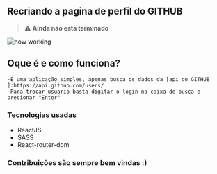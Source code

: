 ## Recriando a pagina de perfil do GITHUB

> :warning: **Ainda não esta terminado**

![how working](./demonstration.gif)

## Oque é e como funciona?

    -É uma aplicação simples, apenas busca os dados da [api do GITHUB ]:https://api.github.com/users/
    -Para trocar usuario basta digitar o login na caixa de busca e precionar "Enter"

### Tecnologias usadas

- ReactJS
- SASS
- React-router-dom

### Contribuições são sempre bem vindas :)
